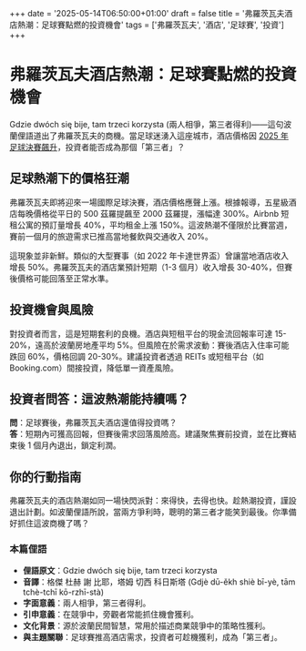 +++
date = '2025-05-14T06:50:00+01:00'
draft = false
title = '弗羅茨瓦夫酒店熱潮：足球賽點燃的投資機會'
tags = ['弗羅茨瓦夫', '酒店', '足球賽', '投資']
+++

# 弗羅茨瓦夫酒店熱潮：足球賽點燃的投資機會

Gdzie dwóch się bije, tam trzeci korzysta (兩人相爭，第三者得利)——這句波蘭俚語道出了弗羅茨瓦夫的商機。當足球迷湧入這座城市，酒店價格因 [2025 年足球決賽飆升](https://gazetawroclawska.pl/final-pilkarski-i-hotelowy-szczyt-cenowy-wroclawskie-noclegi-szykuja-sie-na-gosci-z-grubym-portfelem/ar/c1p2-27578981)，投資者能否成為那個「第三者」？

## 足球熱潮下的價格狂潮

弗羅茨瓦夫即將迎來一場國際足球決賽，酒店價格應聲上漲。根據報導，五星級酒店每晚價格從平日的 500 茲羅提飆至 2000 茲羅提，漲幅達 300%。Airbnb 短租公寓的預訂量增長 40%，平均租金上漲 150%。這波熱潮不僅限於比賽當週，賽前一個月的旅遊需求已推高當地餐飲與交通收入 20%。

這現象並非新鮮。類似的大型賽事（如 2022 年卡達世界盃）曾讓當地酒店收入增長 50%。弗羅茨瓦夫的酒店業預計短期（1-3 個月）收入增長 30-40%，但賽後價格可能回落至正常水準。

## 投資機會與風險

對投資者而言，這是短期套利的良機。酒店與短租平台的現金流回報率可達 15-20%，遠高於波蘭房地產平均 5%。但風險在於需求波動：賽後酒店入住率可能跌回 60%，價格回調 20-30%。建議投資者透過 REITs 或短租平台（如 Booking.com）間接投資，降低單一資產風險。

## 投資者問答：這波熱潮能持續嗎？

**問**：足球賽後，弗羅茨瓦夫酒店還值得投資嗎？  
**答**：短期內可獲高回報，但賽後需求回落風險高。建議聚焦賽前投資，並在比賽結束後 1 個月內退出，鎖定利潤。

## 你的行動指南

弗羅茨瓦夫的酒店熱潮如同一場快閃派對：來得快，去得也快。趁熱潮投資，謹設退出計劃。如波蘭俚語所說，當兩方爭利時，聰明的第三者才能笑到最後。你準備好抓住這波商機了嗎？

### 本篇俚語

- **俚語原文**：Gdzie dwóch się bije, tam trzeci korzysta  
- **音譯**：格傑 杜赫 謝 比耶，塔姆 切西 科日斯塔 (Gdjè dū-ěkh shiè bī-yè, tām tchè-tchī kō-rzhī-stà)  
- **字面意義**：兩人相爭，第三者得利。  
- **引申意義**：在競爭中，旁觀者常能抓住機會獲利。  
- **文化背景**：源於波蘭民間智慧，常用於描述商業競爭中的策略性獲利。  
- **與主題關聯**：足球賽推高酒店需求，投資者可趁機獲利，成為「第三者」。